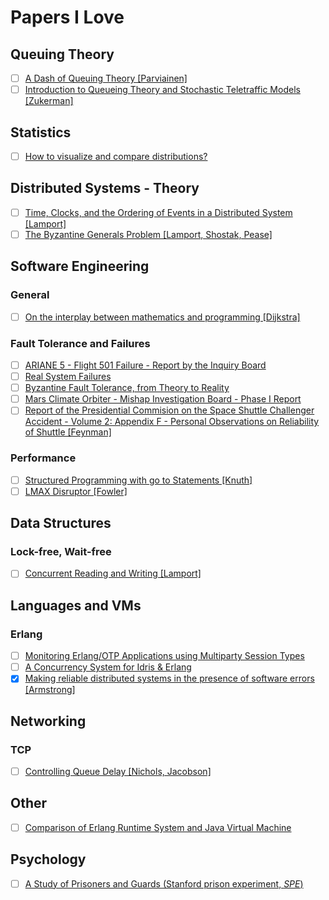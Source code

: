 # Papers I Love

## Queuing Theory

- [ ] [A Dash of Queuing Theory [Parviainen]](http://ss15-teropa.divshot.io/)
- [ ] [Introduction to Queueing Theory and Stochastic Teletraffic Models [Zukerman]](http://arxiv.org/pdf/1307.2968.pdf)

## Statistics

- [ ] [How to visualize and compare distributions?](https://flowingdata.com/2012/05/15/how-to-visualize-and-compare-distributions/)

## Distributed Systems - Theory

- [ ] [Time, Clocks, and the Ordering of Events in a Distributed System [Lamport]](http://amturing.acm.org/p558-lamport.pdf)
- [ ] [The Byzantine Generals Problem [Lamport, Shostak, Pease]](http://research.microsoft.com/en-us/um/people/lamport/pubs/byz.pdf)

## Software Engineering

### General

- [ ] [On the interplay between mathematics and programming [Dijkstra]](http://www.cs.utexas.edu/users/EWD/ewd06xx/EWD641.PDF)

### Fault Tolerance and Failures

- [ ] [ARIANE 5 - Flight 501 Failure - Report by the Inquiry Board](http://esamultimedia.esa.int/docs/esa-x-1819eng.pdf)
- [ ] [Real System Failures](https://c3.nasa.gov/dashlink/static/media/other/Introduction1.html)
- [ ] [Byzantine Fault Tolerance, from Theory to Reality](https://www.cs.indiana.edu/classes/p545/post/lec/fault-tolerance/Driscoll-Hall-Sivencrona-Xumsteg-03.pdf)
- [ ] [Mars Climate Orbiter - Mishap Investigation Board - Phase I Report](http://sunnyday.mit.edu/accidents/MCO_report.pdf)
- [ ] [Report of the Presidential Commision on the Space Shuttle Challenger Accident - Volume 2: Appendix F - Personal Observations on Reliability of Shuttle [Feynman]](http://history.nasa.gov/rogersrep/v2appf.htm)

### Performance

- [ ] [Structured Programming with go to Statements [Knuth]](http://sbel.wisc.edu/Courses/ME964/Literature/knuthProgramming1974.pdf)
- [ ] [LMAX Disruptor [Fowler]](http://martinfowler.com/articles/lmax.html)

## Data Structures

### Lock-free, Wait-free

- [ ] [Concurrent Reading and Writing [Lamport]](http://research.microsoft.com/en-us/um/people/lamport/pubs/rd-wr.pdf)

## Languages and VMs

### Erlang

- [ ] [Monitoring Erlang/OTP Applications using Multiparty Session Types](http://simonjf.com/writing/msc-thesis.pdf)
- [ ] [A Concurrency System for Idris & Erlang](http://lenary.co.uk/publications/dissertation/Elliott_BSc_Dissertation.pdf)
- [x] [Making reliable distributed systems in the presence of software errors [Armstrong]](http://ftp.nsysu.edu.tw/FreeBSD/ports/distfiles/erlang/armstrong_thesis_2003.pdf)

## Networking

### TCP

- [ ] [Controlling Queue Delay [Nichols, Jacobson]](http://delivery.acm.org/10.1145/2210000/2209336/p20-nichols.pdf?ip=89.75.156.194&id=2209336&acc=OPEN&key=4D4702B0C3E38B35%2E4D4702B0C3E38B35%2E4D4702B0C3E38B35%2E6D218144511F3437&CFID=734013774&CFTOKEN=87451886&__acm__=1448721166_5aa1bff1bfe693ed3914e1449e5f25b9)

## Other

- [ ] [Comparison of Erlang Runtime System and Java Virtual Machine](http://ds.cs.ut.ee/courses/course-files/To303nis%20Pool%20.pdf)

## Psychology

- [ ] [A Study of Prisoners and Guards (Stanford prison experiment, *SPE*)](http://www.zimbardo.com/downloads/1973%20A%20Study%20of%20Prisoners%20and%20Guards,%20Naval%20Research%20Reviews.pdf)
